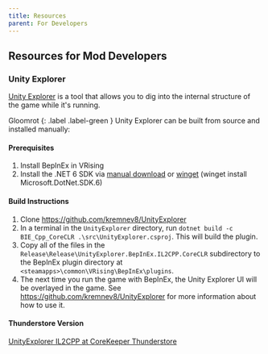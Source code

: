 ```yaml
---
title: Resources
parent: For Developers
---
```


## Resources for Mod Developers

### Unity Explorer

[Unity Explorer](https://github.com/kremnev8/UnityExplorer) is a tool that allows you to dig into the internal structure of the game while it's running.

Gloomrot {: .label .label-green } Unity Explorer can be built from source and installed manually:

#### Prerequisites
1. Install BepInEx in VRising
2. Install the .NET 6 SDK via [manual download](https://dotnet.microsoft.com/en-us/download/dotnet/6.0) or [winget](https://learn.microsoft.com/en-us/dotnet/core/install/windows?tabs=net60) (winget install Microsoft.DotNet.SDK.6)

#### Build Instructions
1. Clone https://github.com/kremnev8/UnityExplorer
1. In a terminal in the `UnityExplorer` directory, run `dotnet build -c BIE_Cpp_CoreCLR .\src\UnityExplorer.csproj`. This will build the plugin.
2. Copy all of the files in the `Release\Release\UnityExplorer.BepInEx.IL2CPP.CoreCLR` subdirectory to the BepInEx plugin directory at `<steamapps>\common\VRising\BepInEx\plugins`.
3. The next time you run the game with BepInEx, the Unity Explorer UI will be overlayed in the game. See https://github.com/kremnev8/UnityExplorer for more information about how to use it.

#### Thunderstore Version
[UnityExplorer IL2CPP at CoreKeeper Thunderstore](https://core-keeper.thunderstore.io/package/CoreMods/UnityExplorer_IL2CPP/)